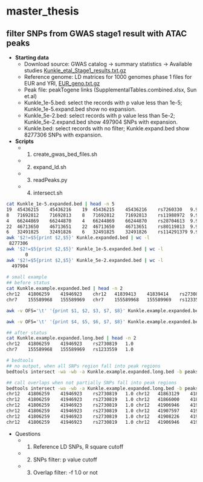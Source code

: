 # master_thesis
## filter SNPs from GWAS stage1 result with ATAC peaks

- **Starting data**
	- Download source: GWAS catalog -> summary statistics -> Available studies [Kunkle_etal_Stage1_results.txt.gz](https://ftp.ebi.ac.uk/pub/databases/gwas/summary_statistics/GCST007001-GCST008000/GCST007511/)
	- Reference genome: LD matrices for 1000 genomes phase 1 files for EUR and YRI, [EUR_geno.txt.gz](https://zenodo.org/records/3404275#.Xlw62XVKhhE)
	- Peak file: peakTogene links (SupplementalTables.combined.xlsx, Sun et.al)
	- Kunkle_1e-5.bed: select the records with p value less than 1e-5; Kunkle_1e-5.expand.bed show no expansion.
	- Kunkle_5e-2.bed: select records with p value less than 5e-2;  Kunkle_5e-2.expand.bed show 497904 SNPs with expansion.
	- Kunkle.bed: select records with no filter; Kunkle.expand.bed show 8277306 SNPs with expansion.
- **Scripts**
	- 1. create_gwas_bed_files.sh
	- 2. expand_ld.sh
	- 3. readPeaks.py
	- 4. intersect.sh
```bash
cat Kunkle_1e-5.expanded.bed | head -n 5
19	45436215	45436216	19	45436215	45436216	rs7260330	9.983e-06
8	71692812	71692813	8	71692812	71692813	rs11988972	9.982e-06
4	66244869	66244870	4	66244869	66244870	rs28704613	9.967e-06
22	46713650	46713651	22	46713650	46713651	rs80119813	9.936e-06
6	32491825	32491826	6	32491825	32491826	rs114291379	9.93e-06
awk '$2!=$5{print $2,$5}' Kunkle.expanded.bed | wc -l
 8277306
awk '$2!=$5{print $2,$5}' Kunkle_1e-5.expanded.bed | wc -l
       0
awk '$2!=$5{print $2,$5}' Kunkle_5e-2.expanded.bed | wc -l
  497904
  
# small example
## before status
cat Kunkle.example.expanded.bed | head -n 2
chr12	41806259	41946923	chr12	41839413	41839414	rs2730819	1.0
chr7	155589968	155589969	chr7	155589968	155589969	rs1233559	1.0

awk -v OFS='\t' '{print $1, $2, $3, $7, $8}' Kunkle.example.expanded.bed > Kunkle.example.expanded.long.bed

awk -v OFS='\t' '{print $4, $5, $6, $7, $8}' Kunkle.example.expanded.bed >> Kunkle.example.expanded.long.bed

## after status
cat Kunkle.example.expanded.long.bed | head -n 2
chr12	41806259	41946923	rs2730819	1.0
chr7	155589968	155589969	rs1233559	1.0

# bedtools
## no output, when all SNPs region fall into peak regions
bedtools intersect -wa -wb -a Kunkle.example.expanded.long.bed -b peaks.bed -f 1.0

## call overlaps when not partially SNPs fall into peak regions
bedtools intersect -wa -wb -a Kunkle.example.expanded.long.bed -b peaks.bed
chr12	41806259	41946923	rs2730819	1.0	chr12	41863129	41863629
chr12	41806259	41946923	rs2730819	1.0	chr12	41866000	41866500
chr12	41806259	41946923	rs2730819	1.0	chr12	41906946	41907446
chr12	41806259	41946923	rs2730819	1.0	chr12	41907597	41908097
chr12	41806259	41946923	rs2730819	1.0	chr12	41908226	41908726
chr12	41806259	41946923	rs2730819	1.0	chr12	41906946	41907446
```
- Questions
	- 1. Reference LD SNPs, R square cutoff
	- 2. SNPs filter: p value cutoff 
	- 3. Overlap filter: -f 1.0 or not
